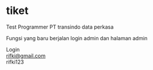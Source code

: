 # tiket
Test Programmer PT transindo data perkasa

Fungsi yang baru berjalan login admin dan halaman admin

Login <br>
rifki@gmail.com <br>
rifki123
